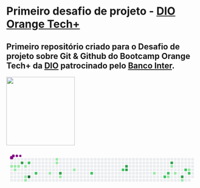 # Primeiro desafio de projeto - [DIO Orange Tech+](https://www.dio.me/bootcamp/orange-tech?ref=CG)
## Primeiro repositório criado para o Desafio de projeto sobre Git & Github do Bootcamp Orange Tech+ da [DIO](https://www.dio.me/) patrocinado pelo [Banco Inter](https://www.bancointer.com.br/).
<img src="https://hermes.digitalinnovation.one/tracks/59417914-c4ce-4bf8-b802-f1c1985a07fa.png" width="180" height="180">








<svg viewBox="-16 -32 880 192" width="880" height="192" xmlns="http://www.w3.org/2000/svg"><desc>Generated with https://github.com/Platane/snk</desc><style>@keyframes c0{1.07%{fill:var(--c1)}1.09%,to{fill:var(--ce)}}@keyframes c1{1.42%{fill:var(--c1)}1.44%,to{fill:var(--ce)}}@keyframes c2{6.08%{fill:var(--c1)}6.1%,to{fill:var(--ce)}}@keyframes c3{1.78%{fill:var(--c1)}1.8%,to{fill:var(--ce)}}@keyframes c4{59.85%{fill:var(--c3)}59.87%,to{fill:var(--ce)}}@keyframes c5{2.5%{fill:var(--c1)}2.52%,to{fill:var(--ce)}}@keyframes c6{3.57%{fill:var(--c1)}3.59%,to{fill:var(--ce)}}@keyframes c7{3.93%{fill:var(--c1)}3.95%,to{fill:var(--ce)}}@keyframes c8{59.13%{fill:var(--c2)}59.15%,to{fill:var(--ce)}}@keyframes c9{95.69%{fill:var(--c4)}95.71%,to{fill:var(--ce)}}@keyframes ca{57.34%{fill:var(--c2)}57.36%,to{fill:var(--ce)}}@keyframes cb{10.74%{fill:var(--c1)}10.76%,to{fill:var(--ce)}}@keyframes cc{17.19%{fill:var(--c1)}17.21%,to{fill:var(--ce)}}@keyframes cd{16.84%{fill:var(--c1)}16.86%,to{fill:var(--ce)}}@keyframes ce{64.86%{fill:var(--c3)}64.88%,to{fill:var(--ce)}}@keyframes cf{12.18%{fill:var(--c1)}12.2%,to{fill:var(--ce)}}@keyframes cg{14.33%{fill:var(--c1)}14.35%,to{fill:var(--ce)}}@keyframes ch{50.89%{fill:var(--c2)}50.91%,to{fill:var(--ce)}}@keyframes ci{47.3%{fill:var(--c2)}47.32%,to{fill:var(--ce)}}@keyframes cj{72.39%{fill:var(--c3)}72.41%,to{fill:var(--ce)}}@keyframes ck{72.03%{fill:var(--c3)}72.05%,to{fill:var(--ce)}}@keyframes cl{28.66%{fill:var(--c1)}28.68%,to{fill:var(--ce)}}@keyframes cm{42.28%{fill:var(--c2)}42.3%,to{fill:var(--ce)}}@keyframes cn{41.57%{fill:var(--c2)}41.59%,to{fill:var(--ce)}}@keyframes co{33.32%{fill:var(--c1)}33.34%,to{fill:var(--ce)}}@keyframes cp{77.41%{fill:var(--c3)}77.43%,to{fill:var(--ce)}}@keyframes cq{31.17%{fill:var(--c1)}31.19%,to{fill:var(--ce)}}@keyframes cr{32.25%{fill:var(--c1)}32.27%,to{fill:var(--ce)}}@keyframes cs{79.92%{fill:var(--c3)}79.94%,to{fill:var(--ce)}}@keyframes ct{35.12%{fill:var(--c1)}35.14%,to{fill:var(--ce)}}@keyframes cu{37.98%{fill:var(--c2)}38%,to{fill:var(--ce)}}@keyframes cv{37.62%{fill:var(--c1)}37.64%,to{fill:var(--ce)}}@keyframes cw{38.7%{fill:var(--c2)}38.72%,to{fill:var(--ce)}}@keyframes u0{1.07%{transform:scale(0,1)}1.09%,1.42%{transform:scale(.06,1)}1.44%,1.78%{transform:scale(.11,1)}1.8%,2.5%{transform:scale(.17,1)}2.52%,3.57%{transform:scale(.22,1)}3.59%,3.93%{transform:scale(.28,1)}3.95%,6.08%{transform:scale(.33,1)}10.74%,6.1%{transform:scale(.39,1)}10.76%,12.18%{transform:scale(.44,1)}12.2%,14.33%{transform:scale(.5,1)}14.35%,16.84%{transform:scale(.56,1)}16.86%,17.19%{transform:scale(.61,1)}17.21%,28.66%{transform:scale(.67,1)}28.68%,31.17%{transform:scale(.72,1)}31.19%,32.25%{transform:scale(.78,1)}32.27%,33.32%{transform:scale(.83,1)}33.34%,35.12%{transform:scale(.89,1)}35.14%,37.62%{transform:scale(.94,1)}37.64%,to{transform:scale(1,1)}}@keyframes u1{37.98%{transform:scale(0,1)}38%,38.7%{transform:scale(.13,1)}38.72%,41.57%{transform:scale(.25,1)}41.59%,42.28%{transform:scale(.38,1)}42.3%,47.3%{transform:scale(.5,1)}47.32%,50.89%{transform:scale(.63,1)}50.91%,57.34%{transform:scale(.75,1)}57.36%,59.13%{transform:scale(.88,1)}59.15%,to{transform:scale(1,1)}}@keyframes u2{59.85%{transform:scale(0,1)}59.87%,64.86%{transform:scale(.17,1)}64.88%,72.03%{transform:scale(.33,1)}72.05%,72.39%{transform:scale(.5,1)}72.41%,77.41%{transform:scale(.67,1)}77.43%,79.92%{transform:scale(.83,1)}79.94%,to{transform:scale(1,1)}}@keyframes u3{95.69%{transform:scale(0,1)}95.71%,to{transform:scale(1,1)}}@keyframes s0{0%,99.64%{transform:translate(0,-16px)}1.08%{transform:translate(0,32px)}2.51%{transform:translate(64px,32px)}3.94%{transform:translate(64px,96px)}4.3%{transform:translate(48px,96px)}5.38%{transform:translate(48px,48px)}6.09%{transform:translate(16px,48px)}6.45%{transform:translate(16px,32px)}10.04%{transform:translate(176px,32px)}10.75%{transform:translate(176px,64px)}11.47%{transform:translate(208px,64px)}11.83%{transform:translate(208px,80px)}13.62%{transform:translate(288px,80px)}15.05%{transform:translate(288px,16px)}16.85%{transform:translate(208px,16px)}17.2%{transform:translate(208px,0)}27.24%{transform:translate(656px,0)}28.67%{transform:translate(656px,64px)}29.75%,41.94%{transform:translate(704px,64px)}30.11%{transform:translate(704px,48px)}30.82%{transform:translate(736px,48px)}31.18%,77.06%{transform:translate(736px,32px)}31.54%{transform:translate(752px,32px)}32.26%{transform:translate(752px,64px)}32.62%{transform:translate(736px,64px)}32.97%{transform:translate(736px,80px)}33.33%{transform:translate(720px,80px)}33.69%{transform:translate(720px,96px)}36.2%{transform:translate(832px,96px)}37.28%{transform:translate(832px,48px)}37.99%{transform:translate(800px,48px)}38.35%{transform:translate(800px,64px)}38.71%{transform:translate(816px,64px)}39.07%{transform:translate(816px,48px)}41.22%{transform:translate(720px,48px)}41.58%{transform:translate(720px,64px)}42.29%{transform:translate(704px,80px)}42.65%{transform:translate(688px,80px)}43.01%{transform:translate(688px,64px)}46.95%{transform:translate(512px,64px)}47.31%{transform:translate(512px,48px)}50.54%{transform:translate(368px,48px)}50.9%{transform:translate(368px,64px)}51.25%{transform:translate(352px,64px)}51.61%{transform:translate(352px,48px)}56.99%{transform:translate(112px,48px)}57.35%{transform:translate(112px,64px)}57.71%{transform:translate(96px,64px)}58.78%{transform:translate(96px,16px)}59.86%,97.85%{transform:translate(48px,16px)}60.22%{transform:translate(48px,32px)}64.16%{transform:translate(224px,32px)}64.87%{transform:translate(224px,64px)}71.68%{transform:translate(528px,64px)}72.4%{transform:translate(528px,32px)}77.42%{transform:translate(736px,16px)}78.49%{transform:translate(784px,16px)}79.93%{transform:translate(784px,80px)}95.7%{transform:translate(80px,80px)}97.13%{transform:translate(80px,16px)}98.57%{transform:translate(48px,-16px)}}@keyframes s1{0%,99.64%{transform:translate(16px,-16px)}.36%{transform:translate(0,-16px)}1.43%{transform:translate(0,32px)}2.87%{transform:translate(64px,32px)}4.3%{transform:translate(64px,96px)}4.66%{transform:translate(48px,96px)}5.73%{transform:translate(48px,48px)}6.45%{transform:translate(16px,48px)}6.81%{transform:translate(16px,32px)}10.39%{transform:translate(176px,32px)}11.11%{transform:translate(176px,64px)}11.83%{transform:translate(208px,64px)}12.19%{transform:translate(208px,80px)}13.98%{transform:translate(288px,80px)}15.41%{transform:translate(288px,16px)}17.2%{transform:translate(208px,16px)}17.56%{transform:translate(208px,0)}27.6%{transform:translate(656px,0)}29.03%{transform:translate(656px,64px)}30.11%,42.29%{transform:translate(704px,64px)}30.47%{transform:translate(704px,48px)}31.18%{transform:translate(736px,48px)}31.54%,77.42%{transform:translate(736px,32px)}31.9%{transform:translate(752px,32px)}32.62%{transform:translate(752px,64px)}32.97%{transform:translate(736px,64px)}33.33%{transform:translate(736px,80px)}33.69%{transform:translate(720px,80px)}34.05%{transform:translate(720px,96px)}36.56%{transform:translate(832px,96px)}37.63%{transform:translate(832px,48px)}38.35%{transform:translate(800px,48px)}38.71%{transform:translate(800px,64px)}39.07%{transform:translate(816px,64px)}39.43%{transform:translate(816px,48px)}41.58%{transform:translate(720px,48px)}41.94%{transform:translate(720px,64px)}42.65%{transform:translate(704px,80px)}43.01%{transform:translate(688px,80px)}43.37%{transform:translate(688px,64px)}47.31%{transform:translate(512px,64px)}47.67%{transform:translate(512px,48px)}50.9%{transform:translate(368px,48px)}51.25%{transform:translate(368px,64px)}51.61%{transform:translate(352px,64px)}51.97%{transform:translate(352px,48px)}57.35%{transform:translate(112px,48px)}57.71%{transform:translate(112px,64px)}58.06%{transform:translate(96px,64px)}59.14%{transform:translate(96px,16px)}60.22%,98.21%{transform:translate(48px,16px)}60.57%{transform:translate(48px,32px)}64.52%{transform:translate(224px,32px)}65.23%{transform:translate(224px,64px)}72.04%{transform:translate(528px,64px)}72.76%{transform:translate(528px,32px)}77.78%{transform:translate(736px,16px)}78.85%{transform:translate(784px,16px)}80.29%{transform:translate(784px,80px)}96.06%{transform:translate(80px,80px)}97.49%{transform:translate(80px,16px)}98.92%{transform:translate(48px,-16px)}}@keyframes s2{0%,99.64%{transform:translate(32px,-16px)}.72%{transform:translate(0,-16px)}1.79%{transform:translate(0,32px)}3.23%{transform:translate(64px,32px)}4.66%{transform:translate(64px,96px)}5.02%{transform:translate(48px,96px)}6.09%{transform:translate(48px,48px)}6.81%{transform:translate(16px,48px)}7.17%{transform:translate(16px,32px)}10.75%{transform:translate(176px,32px)}11.47%{transform:translate(176px,64px)}12.19%{transform:translate(208px,64px)}12.54%{transform:translate(208px,80px)}14.34%{transform:translate(288px,80px)}15.77%{transform:translate(288px,16px)}17.56%{transform:translate(208px,16px)}17.92%{transform:translate(208px,0)}27.96%{transform:translate(656px,0)}29.39%{transform:translate(656px,64px)}30.47%,42.65%{transform:translate(704px,64px)}30.82%{transform:translate(704px,48px)}31.54%{transform:translate(736px,48px)}31.9%,77.78%{transform:translate(736px,32px)}32.26%{transform:translate(752px,32px)}32.97%{transform:translate(752px,64px)}33.33%{transform:translate(736px,64px)}33.69%{transform:translate(736px,80px)}34.05%{transform:translate(720px,80px)}34.41%{transform:translate(720px,96px)}36.92%{transform:translate(832px,96px)}37.99%{transform:translate(832px,48px)}38.71%{transform:translate(800px,48px)}39.07%{transform:translate(800px,64px)}39.43%{transform:translate(816px,64px)}39.78%{transform:translate(816px,48px)}41.94%{transform:translate(720px,48px)}42.29%{transform:translate(720px,64px)}43.01%{transform:translate(704px,80px)}43.37%{transform:translate(688px,80px)}43.73%{transform:translate(688px,64px)}47.67%{transform:translate(512px,64px)}48.03%{transform:translate(512px,48px)}51.25%{transform:translate(368px,48px)}51.61%{transform:translate(368px,64px)}51.97%{transform:translate(352px,64px)}52.33%{transform:translate(352px,48px)}57.71%{transform:translate(112px,48px)}58.06%{transform:translate(112px,64px)}58.42%{transform:translate(96px,64px)}59.5%{transform:translate(96px,16px)}60.57%,98.57%{transform:translate(48px,16px)}60.93%{transform:translate(48px,32px)}64.87%{transform:translate(224px,32px)}65.59%{transform:translate(224px,64px)}72.4%{transform:translate(528px,64px)}73.12%{transform:translate(528px,32px)}78.14%{transform:translate(736px,16px)}79.21%{transform:translate(784px,16px)}80.65%{transform:translate(784px,80px)}96.42%{transform:translate(80px,80px)}97.85%{transform:translate(80px,16px)}99.28%{transform:translate(48px,-16px)}}@keyframes s3{0%,99.64%{transform:translate(48px,-16px)}1.08%{transform:translate(0,-16px)}2.15%{transform:translate(0,32px)}3.58%{transform:translate(64px,32px)}5.02%{transform:translate(64px,96px)}5.38%{transform:translate(48px,96px)}6.45%{transform:translate(48px,48px)}7.17%{transform:translate(16px,48px)}7.53%{transform:translate(16px,32px)}11.11%{transform:translate(176px,32px)}11.83%{transform:translate(176px,64px)}12.54%{transform:translate(208px,64px)}12.9%{transform:translate(208px,80px)}14.7%{transform:translate(288px,80px)}16.13%{transform:translate(288px,16px)}17.92%{transform:translate(208px,16px)}18.28%{transform:translate(208px,0)}28.32%{transform:translate(656px,0)}29.75%{transform:translate(656px,64px)}30.82%,43.01%{transform:translate(704px,64px)}31.18%{transform:translate(704px,48px)}31.9%{transform:translate(736px,48px)}32.26%,78.14%{transform:translate(736px,32px)}32.62%{transform:translate(752px,32px)}33.33%{transform:translate(752px,64px)}33.69%{transform:translate(736px,64px)}34.05%{transform:translate(736px,80px)}34.41%{transform:translate(720px,80px)}34.77%{transform:translate(720px,96px)}37.28%{transform:translate(832px,96px)}38.35%{transform:translate(832px,48px)}39.07%{transform:translate(800px,48px)}39.43%{transform:translate(800px,64px)}39.78%{transform:translate(816px,64px)}40.14%{transform:translate(816px,48px)}42.29%{transform:translate(720px,48px)}42.65%{transform:translate(720px,64px)}43.37%{transform:translate(704px,80px)}43.73%{transform:translate(688px,80px)}44.09%{transform:translate(688px,64px)}48.03%{transform:translate(512px,64px)}48.39%{transform:translate(512px,48px)}51.61%{transform:translate(368px,48px)}51.97%{transform:translate(368px,64px)}52.33%{transform:translate(352px,64px)}52.69%{transform:translate(352px,48px)}58.06%{transform:translate(112px,48px)}58.42%{transform:translate(112px,64px)}58.78%{transform:translate(96px,64px)}59.86%{transform:translate(96px,16px)}60.93%,98.92%{transform:translate(48px,16px)}61.29%{transform:translate(48px,32px)}65.23%{transform:translate(224px,32px)}65.95%{transform:translate(224px,64px)}72.76%{transform:translate(528px,64px)}73.48%{transform:translate(528px,32px)}78.49%{transform:translate(736px,16px)}79.57%{transform:translate(784px,16px)}81%{transform:translate(784px,80px)}96.77%{transform:translate(80px,80px)}98.21%{transform:translate(80px,16px)}}:root{--cb:#1b1f230a;--cs:purple;--ce:#ebedf0;--c0:#ebedf0;--c1:#9be9a8;--c2:#40c463;--c3:#30a14e;--c4:#216e39}@media (prefers-color-scheme:dark){:root{--cb:#1b1f230a;--cs:purple;--ce:#161b22;--c1:#01311f;--c2:#034525;--c3:#0f6d31;--c4:#00c647}}.c{shape-rendering:geometricPrecision;fill:var(--ce);stroke-width:1px;stroke:var(--cb);animation:none 27900ms linear infinite}.c.c0{fill:var(--c1);animation-name:c0}.c.c1,.c.c2,.c.c3{fill:var(--c1);animation-name:c1}.c.c2,.c.c3{animation-name:c2}.c.c3{animation-name:c3}.c.c4{fill:var(--c3);animation-name:c4}.c.c5,.c.c6,.c.c7{fill:var(--c1);animation-name:c5}.c.c6,.c.c7{animation-name:c6}.c.c7{animation-name:c7}.c.c8{fill:var(--c2);animation-name:c8}.c.c9{fill:var(--c4);animation-name:c9}.c.ca{fill:var(--c2);animation-name:ca}.c.cb,.c.cc,.c.cd{fill:var(--c1);animation-name:cb}.c.cc,.c.cd{animation-name:cc}.c.cd{animation-name:cd}.c.ce{fill:var(--c3);animation-name:ce}.c.cf,.c.cg{fill:var(--c1);animation-name:cf}.c.cg{animation-name:cg}.c.ch,.c.ci{fill:var(--c2);animation-name:ch}.c.ci{animation-name:ci}.c.cj,.c.ck{fill:var(--c3);animation-name:cj}.c.ck{animation-name:ck}.c.cl{fill:var(--c1);animation-name:cl}.c.cm,.c.cn{fill:var(--c2);animation-name:cm}.c.cn{animation-name:cn}.c.co{fill:var(--c1);animation-name:co}.c.cp{fill:var(--c3);animation-name:cp}.c.cq,.c.cr{fill:var(--c1);animation-name:cq}.c.cr{animation-name:cr}.c.cs{fill:var(--c3);animation-name:cs}.c.ct{fill:var(--c1);animation-name:ct}.c.cu{fill:var(--c2);animation-name:cu}.c.cv{fill:var(--c1);animation-name:cv}.c.cw{fill:var(--c2);animation-name:cw}.s,.u{animation:none linear 27900ms infinite}.u,.u.u0{transform-origin:0 0}.u{transform:scale(0,1)}.u.u0{fill:var(--c1);animation-name:u0}.u.u1{fill:var(--c2);animation-name:u1;transform-origin:462.5px 0}.u.u2{fill:var(--c3);animation-name:u2;transform-origin:668.1px 0}.u.u3{fill:var(--c4);animation-name:u3;transform-origin:822.3px 0}.s{shape-rendering:geometricPrecision;fill:var(--cs)}.s.s0{transform:translate(0,-16px);animation-name:s0}.s.s1{transform:translate(16px,-16px);animation-name:s1}.s.s2{transform:translate(32px,-16px);animation-name:s2}.s.s3{transform:translate(48px,-16px);animation-name:s3}</style><rect class="c" x="2" y="2" rx="2" ry="2" width="12" height="12"/><rect class="c" x="2" y="18" rx="2" ry="2" width="12" height="12"/><rect class="c c0" x="2" y="34" rx="2" ry="2" width="12" height="12"/><rect class="c" x="2" y="50" rx="2" ry="2" width="12" height="12"/><rect class="c" x="2" y="66" rx="2" ry="2" width="12" height="12"/><rect class="c" x="2" y="82" rx="2" ry="2" width="12" height="12"/><rect class="c" x="2" y="98" rx="2" ry="2" width="12" height="12"/><rect class="c" x="18" y="2" rx="2" ry="2" width="12" height="12"/><rect class="c" x="18" y="18" rx="2" ry="2" width="12" height="12"/><rect class="c c1" x="18" y="34" rx="2" ry="2" width="12" height="12"/><rect class="c c2" x="18" y="50" rx="2" ry="2" width="12" height="12"/><rect class="c" x="18" y="66" rx="2" ry="2" width="12" height="12"/><rect class="c" x="18" y="82" rx="2" ry="2" width="12" height="12"/><rect class="c" x="18" y="98" rx="2" ry="2" width="12" height="12"/><rect class="c" x="34" y="2" rx="2" ry="2" width="12" height="12"/><rect class="c" x="34" y="18" rx="2" ry="2" width="12" height="12"/><rect class="c c3" x="34" y="34" rx="2" ry="2" width="12" height="12"/><rect class="c" x="34" y="50" rx="2" ry="2" width="12" height="12"/><rect class="c" x="34" y="66" rx="2" ry="2" width="12" height="12"/><rect class="c" x="34" y="82" rx="2" ry="2" width="12" height="12"/><rect class="c" x="34" y="98" rx="2" ry="2" width="12" height="12"/><rect class="c" x="50" y="2" rx="2" ry="2" width="12" height="12"/><rect class="c c4" x="50" y="18" rx="2" ry="2" width="12" height="12"/><rect class="c" x="50" y="34" rx="2" ry="2" width="12" height="12"/><rect class="c" x="50" y="50" rx="2" ry="2" width="12" height="12"/><rect class="c" x="50" y="66" rx="2" ry="2" width="12" height="12"/><rect class="c" x="50" y="82" rx="2" ry="2" width="12" height="12"/><rect class="c" x="50" y="98" rx="2" ry="2" width="12" height="12"/><rect class="c" x="66" y="2" rx="2" ry="2" width="12" height="12"/><rect class="c" x="66" y="18" rx="2" ry="2" width="12" height="12"/><rect class="c c5" x="66" y="34" rx="2" ry="2" width="12" height="12"/><rect class="c" x="66" y="50" rx="2" ry="2" width="12" height="12"/><rect class="c" x="66" y="66" rx="2" ry="2" width="12" height="12"/><rect class="c c6" x="66" y="82" rx="2" ry="2" width="12" height="12"/><rect class="c c7" x="66" y="98" rx="2" ry="2" width="12" height="12"/><rect class="c" x="82" y="2" rx="2" ry="2" width="12" height="12"/><rect class="c c8" x="82" y="18" rx="2" ry="2" width="12" height="12"/><rect class="c" x="82" y="34" rx="2" ry="2" width="12" height="12"/><rect class="c" x="82" y="50" rx="2" ry="2" width="12" height="12"/><rect class="c" x="82" y="66" rx="2" ry="2" width="12" height="12"/><rect class="c c9" x="82" y="82" rx="2" ry="2" width="12" height="12"/><rect class="c" x="82" y="98" rx="2" ry="2" width="12" height="12"/><rect class="c" x="98" y="2" rx="2" ry="2" width="12" height="12"/><rect class="c" x="98" y="18" rx="2" ry="2" width="12" height="12"/><rect class="c" x="98" y="34" rx="2" ry="2" width="12" height="12"/><rect class="c" x="98" y="50" rx="2" ry="2" width="12" height="12"/><rect class="c" x="98" y="66" rx="2" ry="2" width="12" height="12"/><rect class="c" x="98" y="82" rx="2" ry="2" width="12" height="12"/><rect class="c" x="98" y="98" rx="2" ry="2" width="12" height="12"/><rect class="c" x="114" y="2" rx="2" ry="2" width="12" height="12"/><rect class="c" x="114" y="18" rx="2" ry="2" width="12" height="12"/><rect class="c" x="114" y="34" rx="2" ry="2" width="12" height="12"/><rect class="c" x="114" y="50" rx="2" ry="2" width="12" height="12"/><rect class="c ca" x="114" y="66" rx="2" ry="2" width="12" height="12"/><rect class="c" x="114" y="82" rx="2" ry="2" width="12" height="12"/><rect class="c" x="114" y="98" rx="2" ry="2" width="12" height="12"/><rect class="c" x="130" y="2" rx="2" ry="2" width="12" height="12"/><rect class="c" x="130" y="18" rx="2" ry="2" width="12" height="12"/><rect class="c" x="130" y="34" rx="2" ry="2" width="12" height="12"/><rect class="c" x="130" y="50" rx="2" ry="2" width="12" height="12"/><rect class="c" x="130" y="66" rx="2" ry="2" width="12" height="12"/><rect class="c" x="130" y="82" rx="2" ry="2" width="12" height="12"/><rect class="c" x="130" y="98" rx="2" ry="2" width="12" height="12"/><rect class="c" x="146" y="2" rx="2" ry="2" width="12" height="12"/><rect class="c" x="146" y="18" rx="2" ry="2" width="12" height="12"/><rect class="c" x="146" y="34" rx="2" ry="2" width="12" height="12"/><rect class="c" x="146" y="50" rx="2" ry="2" width="12" height="12"/><rect class="c" x="146" y="66" rx="2" ry="2" width="12" height="12"/><rect class="c" x="146" y="82" rx="2" ry="2" width="12" height="12"/><rect class="c" x="146" y="98" rx="2" ry="2" width="12" height="12"/><rect class="c" x="162" y="2" rx="2" ry="2" width="12" height="12"/><rect class="c" x="162" y="18" rx="2" ry="2" width="12" height="12"/><rect class="c" x="162" y="34" rx="2" ry="2" width="12" height="12"/><rect class="c" x="162" y="50" rx="2" ry="2" width="12" height="12"/><rect class="c" x="162" y="66" rx="2" ry="2" width="12" height="12"/><rect class="c" x="162" y="82" rx="2" ry="2" width="12" height="12"/><rect class="c" x="162" y="98" rx="2" ry="2" width="12" height="12"/><rect class="c" x="178" y="2" rx="2" ry="2" width="12" height="12"/><rect class="c" x="178" y="18" rx="2" ry="2" width="12" height="12"/><rect class="c" x="178" y="34" rx="2" ry="2" width="12" height="12"/><rect class="c" x="178" y="50" rx="2" ry="2" width="12" height="12"/><rect class="c cb" x="178" y="66" rx="2" ry="2" width="12" height="12"/><rect class="c" x="178" y="82" rx="2" ry="2" width="12" height="12"/><rect class="c" x="178" y="98" rx="2" ry="2" width="12" height="12"/><rect class="c" x="194" y="2" rx="2" ry="2" width="12" height="12"/><rect class="c" x="194" y="18" rx="2" ry="2" width="12" height="12"/><rect class="c" x="194" y="34" rx="2" ry="2" width="12" height="12"/><rect class="c" x="194" y="50" rx="2" ry="2" width="12" height="12"/><rect class="c" x="194" y="66" rx="2" ry="2" width="12" height="12"/><rect class="c" x="194" y="82" rx="2" ry="2" width="12" height="12"/><rect class="c" x="194" y="98" rx="2" ry="2" width="12" height="12"/><rect class="c cc" x="210" y="2" rx="2" ry="2" width="12" height="12"/><rect class="c cd" x="210" y="18" rx="2" ry="2" width="12" height="12"/><rect class="c" x="210" y="34" rx="2" ry="2" width="12" height="12"/><rect class="c" x="210" y="50" rx="2" ry="2" width="12" height="12"/><rect class="c" x="210" y="66" rx="2" ry="2" width="12" height="12"/><rect class="c" x="210" y="82" rx="2" ry="2" width="12" height="12"/><rect class="c" x="210" y="98" rx="2" ry="2" width="12" height="12"/><rect class="c" x="226" y="2" rx="2" ry="2" width="12" height="12"/><rect class="c" x="226" y="18" rx="2" ry="2" width="12" height="12"/><rect class="c" x="226" y="34" rx="2" ry="2" width="12" height="12"/><rect class="c" x="226" y="50" rx="2" ry="2" width="12" height="12"/><rect class="c ce" x="226" y="66" rx="2" ry="2" width="12" height="12"/><rect class="c cf" x="226" y="82" rx="2" ry="2" width="12" height="12"/><rect class="c" x="226" y="98" rx="2" ry="2" width="12" height="12"/><rect class="c" x="242" y="2" rx="2" ry="2" width="12" height="12"/><rect class="c" x="242" y="18" rx="2" ry="2" width="12" height="12"/><rect class="c" x="242" y="34" rx="2" ry="2" width="12" height="12"/><rect class="c" x="242" y="50" rx="2" ry="2" width="12" height="12"/><rect class="c" x="242" y="66" rx="2" ry="2" width="12" height="12"/><rect class="c" x="242" y="82" rx="2" ry="2" width="12" height="12"/><rect class="c" x="242" y="98" rx="2" ry="2" width="12" height="12"/><rect class="c" x="258" y="2" rx="2" ry="2" width="12" height="12"/><rect class="c" x="258" y="18" rx="2" ry="2" width="12" height="12"/><rect class="c" x="258" y="34" rx="2" ry="2" width="12" height="12"/><rect class="c" x="258" y="50" rx="2" ry="2" width="12" height="12"/><rect class="c" x="258" y="66" rx="2" ry="2" width="12" height="12"/><rect class="c" x="258" y="82" rx="2" ry="2" width="12" height="12"/><rect class="c" x="258" y="98" rx="2" ry="2" width="12" height="12"/><rect class="c" x="274" y="2" rx="2" ry="2" width="12" height="12"/><rect class="c" x="274" y="18" rx="2" ry="2" width="12" height="12"/><rect class="c" x="274" y="34" rx="2" ry="2" width="12" height="12"/><rect class="c" x="274" y="50" rx="2" ry="2" width="12" height="12"/><rect class="c" x="274" y="66" rx="2" ry="2" width="12" height="12"/><rect class="c" x="274" y="82" rx="2" ry="2" width="12" height="12"/><rect class="c" x="274" y="98" rx="2" ry="2" width="12" height="12"/><rect class="c" x="290" y="2" rx="2" ry="2" width="12" height="12"/><rect class="c" x="290" y="18" rx="2" ry="2" width="12" height="12"/><rect class="c" x="290" y="34" rx="2" ry="2" width="12" height="12"/><rect class="c cg" x="290" y="50" rx="2" ry="2" width="12" height="12"/><rect class="c" x="290" y="66" rx="2" ry="2" width="12" height="12"/><rect class="c" x="290" y="82" rx="2" ry="2" width="12" height="12"/><rect class="c" x="290" y="98" rx="2" ry="2" width="12" height="12"/><rect class="c" x="306" y="2" rx="2" ry="2" width="12" height="12"/><rect class="c" x="306" y="18" rx="2" ry="2" width="12" height="12"/><rect class="c" x="306" y="34" rx="2" ry="2" width="12" height="12"/><rect class="c" x="306" y="50" rx="2" ry="2" width="12" height="12"/><rect class="c" x="306" y="66" rx="2" ry="2" width="12" height="12"/><rect class="c" x="306" y="82" rx="2" ry="2" width="12" height="12"/><rect class="c" x="306" y="98" rx="2" ry="2" width="12" height="12"/><rect class="c" x="322" y="2" rx="2" ry="2" width="12" height="12"/><rect class="c" x="322" y="18" rx="2" ry="2" width="12" height="12"/><rect class="c" x="322" y="34" rx="2" ry="2" width="12" height="12"/><rect class="c" x="322" y="50" rx="2" ry="2" width="12" height="12"/><rect class="c" x="322" y="66" rx="2" ry="2" width="12" height="12"/><rect class="c" x="322" y="82" rx="2" ry="2" width="12" height="12"/><rect class="c" x="322" y="98" rx="2" ry="2" width="12" height="12"/><rect class="c" x="338" y="2" rx="2" ry="2" width="12" height="12"/><rect class="c" x="338" y="18" rx="2" ry="2" width="12" height="12"/><rect class="c" x="338" y="34" rx="2" ry="2" width="12" height="12"/><rect class="c" x="338" y="50" rx="2" ry="2" width="12" height="12"/><rect class="c" x="338" y="66" rx="2" ry="2" width="12" height="12"/><rect class="c" x="338" y="82" rx="2" ry="2" width="12" height="12"/><rect class="c" x="338" y="98" rx="2" ry="2" width="12" height="12"/><rect class="c" x="354" y="2" rx="2" ry="2" width="12" height="12"/><rect class="c" x="354" y="18" rx="2" ry="2" width="12" height="12"/><rect class="c" x="354" y="34" rx="2" ry="2" width="12" height="12"/><rect class="c" x="354" y="50" rx="2" ry="2" width="12" height="12"/><rect class="c" x="354" y="66" rx="2" ry="2" width="12" height="12"/><rect class="c" x="354" y="82" rx="2" ry="2" width="12" height="12"/><rect class="c" x="354" y="98" rx="2" ry="2" width="12" height="12"/><rect class="c" x="370" y="2" rx="2" ry="2" width="12" height="12"/><rect class="c" x="370" y="18" rx="2" ry="2" width="12" height="12"/><rect class="c" x="370" y="34" rx="2" ry="2" width="12" height="12"/><rect class="c" x="370" y="50" rx="2" ry="2" width="12" height="12"/><rect class="c ch" x="370" y="66" rx="2" ry="2" width="12" height="12"/><rect class="c" x="370" y="82" rx="2" ry="2" width="12" height="12"/><rect class="c" x="370" y="98" rx="2" ry="2" width="12" height="12"/><rect class="c" x="386" y="2" rx="2" ry="2" width="12" height="12"/><rect class="c" x="386" y="18" rx="2" ry="2" width="12" height="12"/><rect class="c" x="386" y="34" rx="2" ry="2" width="12" height="12"/><rect class="c" x="386" y="50" rx="2" ry="2" width="12" height="12"/><rect class="c" x="386" y="66" rx="2" ry="2" width="12" height="12"/><rect class="c" x="386" y="82" rx="2" ry="2" width="12" height="12"/><rect class="c" x="386" y="98" rx="2" ry="2" width="12" height="12"/><rect class="c" x="402" y="2" rx="2" ry="2" width="12" height="12"/><rect class="c" x="402" y="18" rx="2" ry="2" width="12" height="12"/><rect class="c" x="402" y="34" rx="2" ry="2" width="12" height="12"/><rect class="c" x="402" y="50" rx="2" ry="2" width="12" height="12"/><rect class="c" x="402" y="66" rx="2" ry="2" width="12" height="12"/><rect class="c" x="402" y="82" rx="2" ry="2" width="12" height="12"/><rect class="c" x="402" y="98" rx="2" ry="2" width="12" height="12"/><rect class="c" x="418" y="2" rx="2" ry="2" width="12" height="12"/><rect class="c" x="418" y="18" rx="2" ry="2" width="12" height="12"/><rect class="c" x="418" y="34" rx="2" ry="2" width="12" height="12"/><rect class="c" x="418" y="50" rx="2" ry="2" width="12" height="12"/><rect class="c" x="418" y="66" rx="2" ry="2" width="12" height="12"/><rect class="c" x="418" y="82" rx="2" ry="2" width="12" height="12"/><rect class="c" x="418" y="98" rx="2" ry="2" width="12" height="12"/><rect class="c" x="434" y="2" rx="2" ry="2" width="12" height="12"/><rect class="c" x="434" y="18" rx="2" ry="2" width="12" height="12"/><rect class="c" x="434" y="34" rx="2" ry="2" width="12" height="12"/><rect class="c" x="434" y="50" rx="2" ry="2" width="12" height="12"/><rect class="c" x="434" y="66" rx="2" ry="2" width="12" height="12"/><rect class="c" x="434" y="82" rx="2" ry="2" width="12" height="12"/><rect class="c" x="434" y="98" rx="2" ry="2" width="12" height="12"/><rect class="c" x="450" y="2" rx="2" ry="2" width="12" height="12"/><rect class="c" x="450" y="18" rx="2" ry="2" width="12" height="12"/><rect class="c" x="450" y="34" rx="2" ry="2" width="12" height="12"/><rect class="c" x="450" y="50" rx="2" ry="2" width="12" height="12"/><rect class="c" x="450" y="66" rx="2" ry="2" width="12" height="12"/><rect class="c" x="450" y="82" rx="2" ry="2" width="12" height="12"/><rect class="c" x="450" y="98" rx="2" ry="2" width="12" height="12"/><rect class="c" x="466" y="2" rx="2" ry="2" width="12" height="12"/><rect class="c" x="466" y="18" rx="2" ry="2" width="12" height="12"/><rect class="c" x="466" y="34" rx="2" ry="2" width="12" height="12"/><rect class="c" x="466" y="50" rx="2" ry="2" width="12" height="12"/><rect class="c" x="466" y="66" rx="2" ry="2" width="12" height="12"/><rect class="c" x="466" y="82" rx="2" ry="2" width="12" height="12"/><rect class="c" x="466" y="98" rx="2" ry="2" width="12" height="12"/><rect class="c" x="482" y="2" rx="2" ry="2" width="12" height="12"/><rect class="c" x="482" y="18" rx="2" ry="2" width="12" height="12"/><rect class="c" x="482" y="34" rx="2" ry="2" width="12" height="12"/><rect class="c" x="482" y="50" rx="2" ry="2" width="12" height="12"/><rect class="c" x="482" y="66" rx="2" ry="2" width="12" height="12"/><rect class="c" x="482" y="82" rx="2" ry="2" width="12" height="12"/><rect class="c" x="482" y="98" rx="2" ry="2" width="12" height="12"/><rect class="c" x="498" y="2" rx="2" ry="2" width="12" height="12"/><rect class="c" x="498" y="18" rx="2" ry="2" width="12" height="12"/><rect class="c" x="498" y="34" rx="2" ry="2" width="12" height="12"/><rect class="c" x="498" y="50" rx="2" ry="2" width="12" height="12"/><rect class="c" x="498" y="66" rx="2" ry="2" width="12" height="12"/><rect class="c" x="498" y="82" rx="2" ry="2" width="12" height="12"/><rect class="c" x="498" y="98" rx="2" ry="2" width="12" height="12"/><rect class="c" x="514" y="2" rx="2" ry="2" width="12" height="12"/><rect class="c" x="514" y="18" rx="2" ry="2" width="12" height="12"/><rect class="c" x="514" y="34" rx="2" ry="2" width="12" height="12"/><rect class="c ci" x="514" y="50" rx="2" ry="2" width="12" height="12"/><rect class="c" x="514" y="66" rx="2" ry="2" width="12" height="12"/><rect class="c" x="514" y="82" rx="2" ry="2" width="12" height="12"/><rect class="c" x="514" y="98" rx="2" ry="2" width="12" height="12"/><rect class="c" x="530" y="2" rx="2" ry="2" width="12" height="12"/><rect class="c" x="530" y="18" rx="2" ry="2" width="12" height="12"/><rect class="c cj" x="530" y="34" rx="2" ry="2" width="12" height="12"/><rect class="c ck" x="530" y="50" rx="2" ry="2" width="12" height="12"/><rect class="c" x="530" y="66" rx="2" ry="2" width="12" height="12"/><rect class="c" x="530" y="82" rx="2" ry="2" width="12" height="12"/><rect class="c" x="530" y="98" rx="2" ry="2" width="12" height="12"/><rect class="c" x="546" y="2" rx="2" ry="2" width="12" height="12"/><rect class="c" x="546" y="18" rx="2" ry="2" width="12" height="12"/><rect class="c" x="546" y="34" rx="2" ry="2" width="12" height="12"/><rect class="c" x="546" y="50" rx="2" ry="2" width="12" height="12"/><rect class="c" x="546" y="66" rx="2" ry="2" width="12" height="12"/><rect class="c" x="546" y="82" rx="2" ry="2" width="12" height="12"/><rect class="c" x="546" y="98" rx="2" ry="2" width="12" height="12"/><rect class="c" x="562" y="2" rx="2" ry="2" width="12" height="12"/><rect class="c" x="562" y="18" rx="2" ry="2" width="12" height="12"/><rect class="c" x="562" y="34" rx="2" ry="2" width="12" height="12"/><rect class="c" x="562" y="50" rx="2" ry="2" width="12" height="12"/><rect class="c" x="562" y="66" rx="2" ry="2" width="12" height="12"/><rect class="c" x="562" y="82" rx="2" ry="2" width="12" height="12"/><rect class="c" x="562" y="98" rx="2" ry="2" width="12" height="12"/><rect class="c" x="578" y="2" rx="2" ry="2" width="12" height="12"/><rect class="c" x="578" y="18" rx="2" ry="2" width="12" height="12"/><rect class="c" x="578" y="34" rx="2" ry="2" width="12" height="12"/><rect class="c" x="578" y="50" rx="2" ry="2" width="12" height="12"/><rect class="c" x="578" y="66" rx="2" ry="2" width="12" height="12"/><rect class="c" x="578" y="82" rx="2" ry="2" width="12" height="12"/><rect class="c" x="578" y="98" rx="2" ry="2" width="12" height="12"/><rect class="c" x="594" y="2" rx="2" ry="2" width="12" height="12"/><rect class="c" x="594" y="18" rx="2" ry="2" width="12" height="12"/><rect class="c" x="594" y="34" rx="2" ry="2" width="12" height="12"/><rect class="c" x="594" y="50" rx="2" ry="2" width="12" height="12"/><rect class="c" x="594" y="66" rx="2" ry="2" width="12" height="12"/><rect class="c" x="594" y="82" rx="2" ry="2" width="12" height="12"/><rect class="c" x="594" y="98" rx="2" ry="2" width="12" height="12"/><rect class="c" x="610" y="2" rx="2" ry="2" width="12" height="12"/><rect class="c" x="610" y="18" rx="2" ry="2" width="12" height="12"/><rect class="c" x="610" y="34" rx="2" ry="2" width="12" height="12"/><rect class="c" x="610" y="50" rx="2" ry="2" width="12" height="12"/><rect class="c" x="610" y="66" rx="2" ry="2" width="12" height="12"/><rect class="c" x="610" y="82" rx="2" ry="2" width="12" height="12"/><rect class="c" x="610" y="98" rx="2" ry="2" width="12" height="12"/><rect class="c" x="626" y="2" rx="2" ry="2" width="12" height="12"/><rect class="c" x="626" y="18" rx="2" ry="2" width="12" height="12"/><rect class="c" x="626" y="34" rx="2" ry="2" width="12" height="12"/><rect class="c" x="626" y="50" rx="2" ry="2" width="12" height="12"/><rect class="c" x="626" y="66" rx="2" ry="2" width="12" height="12"/><rect class="c" x="626" y="82" rx="2" ry="2" width="12" height="12"/><rect class="c" x="626" y="98" rx="2" ry="2" width="12" height="12"/><rect class="c" x="642" y="2" rx="2" ry="2" width="12" height="12"/><rect class="c" x="642" y="18" rx="2" ry="2" width="12" height="12"/><rect class="c" x="642" y="34" rx="2" ry="2" width="12" height="12"/><rect class="c" x="642" y="50" rx="2" ry="2" width="12" height="12"/><rect class="c" x="642" y="66" rx="2" ry="2" width="12" height="12"/><rect class="c" x="642" y="82" rx="2" ry="2" width="12" height="12"/><rect class="c" x="642" y="98" rx="2" ry="2" width="12" height="12"/><rect class="c" x="658" y="2" rx="2" ry="2" width="12" height="12"/><rect class="c" x="658" y="18" rx="2" ry="2" width="12" height="12"/><rect class="c" x="658" y="34" rx="2" ry="2" width="12" height="12"/><rect class="c" x="658" y="50" rx="2" ry="2" width="12" height="12"/><rect class="c cl" x="658" y="66" rx="2" ry="2" width="12" height="12"/><rect class="c" x="658" y="82" rx="2" ry="2" width="12" height="12"/><rect class="c" x="658" y="98" rx="2" ry="2" width="12" height="12"/><rect class="c" x="674" y="2" rx="2" ry="2" width="12" height="12"/><rect class="c" x="674" y="18" rx="2" ry="2" width="12" height="12"/><rect class="c" x="674" y="34" rx="2" ry="2" width="12" height="12"/><rect class="c" x="674" y="50" rx="2" ry="2" width="12" height="12"/><rect class="c" x="674" y="66" rx="2" ry="2" width="12" height="12"/><rect class="c" x="674" y="82" rx="2" ry="2" width="12" height="12"/><rect class="c" x="674" y="98" rx="2" ry="2" width="12" height="12"/><rect class="c" x="690" y="2" rx="2" ry="2" width="12" height="12"/><rect class="c" x="690" y="18" rx="2" ry="2" width="12" height="12"/><rect class="c" x="690" y="34" rx="2" ry="2" width="12" height="12"/><rect class="c" x="690" y="50" rx="2" ry="2" width="12" height="12"/><rect class="c" x="690" y="66" rx="2" ry="2" width="12" height="12"/><rect class="c" x="690" y="82" rx="2" ry="2" width="12" height="12"/><rect class="c" x="690" y="98" rx="2" ry="2" width="12" height="12"/><rect class="c" x="706" y="2" rx="2" ry="2" width="12" height="12"/><rect class="c" x="706" y="18" rx="2" ry="2" width="12" height="12"/><rect class="c" x="706" y="34" rx="2" ry="2" width="12" height="12"/><rect class="c" x="706" y="50" rx="2" ry="2" width="12" height="12"/><rect class="c" x="706" y="66" rx="2" ry="2" width="12" height="12"/><rect class="c cm" x="706" y="82" rx="2" ry="2" width="12" height="12"/><rect class="c" x="706" y="98" rx="2" ry="2" width="12" height="12"/><rect class="c" x="722" y="2" rx="2" ry="2" width="12" height="12"/><rect class="c" x="722" y="18" rx="2" ry="2" width="12" height="12"/><rect class="c" x="722" y="34" rx="2" ry="2" width="12" height="12"/><rect class="c" x="722" y="50" rx="2" ry="2" width="12" height="12"/><rect class="c cn" x="722" y="66" rx="2" ry="2" width="12" height="12"/><rect class="c co" x="722" y="82" rx="2" ry="2" width="12" height="12"/><rect class="c" x="722" y="98" rx="2" ry="2" width="12" height="12"/><rect class="c" x="738" y="2" rx="2" ry="2" width="12" height="12"/><rect class="c cp" x="738" y="18" rx="2" ry="2" width="12" height="12"/><rect class="c cq" x="738" y="34" rx="2" ry="2" width="12" height="12"/><rect class="c" x="738" y="50" rx="2" ry="2" width="12" height="12"/><rect class="c" x="738" y="66" rx="2" ry="2" width="12" height="12"/><rect class="c" x="738" y="82" rx="2" ry="2" width="12" height="12"/><rect class="c" x="738" y="98" rx="2" ry="2" width="12" height="12"/><rect class="c" x="754" y="2" rx="2" ry="2" width="12" height="12"/><rect class="c" x="754" y="18" rx="2" ry="2" width="12" height="12"/><rect class="c" x="754" y="34" rx="2" ry="2" width="12" height="12"/><rect class="c" x="754" y="50" rx="2" ry="2" width="12" height="12"/><rect class="c cr" x="754" y="66" rx="2" ry="2" width="12" height="12"/><rect class="c" x="754" y="82" rx="2" ry="2" width="12" height="12"/><rect class="c" x="754" y="98" rx="2" ry="2" width="12" height="12"/><rect class="c" x="770" y="2" rx="2" ry="2" width="12" height="12"/><rect class="c" x="770" y="18" rx="2" ry="2" width="12" height="12"/><rect class="c" x="770" y="34" rx="2" ry="2" width="12" height="12"/><rect class="c" x="770" y="50" rx="2" ry="2" width="12" height="12"/><rect class="c" x="770" y="66" rx="2" ry="2" width="12" height="12"/><rect class="c" x="770" y="82" rx="2" ry="2" width="12" height="12"/><rect class="c" x="770" y="98" rx="2" ry="2" width="12" height="12"/><rect class="c" x="786" y="2" rx="2" ry="2" width="12" height="12"/><rect class="c" x="786" y="18" rx="2" ry="2" width="12" height="12"/><rect class="c" x="786" y="34" rx="2" ry="2" width="12" height="12"/><rect class="c" x="786" y="50" rx="2" ry="2" width="12" height="12"/><rect class="c" x="786" y="66" rx="2" ry="2" width="12" height="12"/><rect class="c cs" x="786" y="82" rx="2" ry="2" width="12" height="12"/><rect class="c ct" x="786" y="98" rx="2" ry="2" width="12" height="12"/><rect class="c" x="802" y="2" rx="2" ry="2" width="12" height="12"/><rect class="c" x="802" y="18" rx="2" ry="2" width="12" height="12"/><rect class="c" x="802" y="34" rx="2" ry="2" width="12" height="12"/><rect class="c cu" x="802" y="50" rx="2" ry="2" width="12" height="12"/><rect class="c" x="802" y="66" rx="2" ry="2" width="12" height="12"/><rect class="c" x="802" y="82" rx="2" ry="2" width="12" height="12"/><rect class="c" x="802" y="98" rx="2" ry="2" width="12" height="12"/><rect class="c" x="818" y="2" rx="2" ry="2" width="12" height="12"/><rect class="c" x="818" y="18" rx="2" ry="2" width="12" height="12"/><rect class="c" x="818" y="34" rx="2" ry="2" width="12" height="12"/><rect class="c cv" x="818" y="50" rx="2" ry="2" width="12" height="12"/><rect class="c cw" x="818" y="66" rx="2" ry="2" width="12" height="12"/><rect class="c" x="818" y="82" rx="2" ry="2" width="12" height="12"/><rect class="c" x="818" y="98" rx="2" ry="2" width="12" height="12"/><rect class="c" x="834" y="2" rx="2" ry="2" width="12" height="12"/><rect class="c" x="834" y="18" rx="2" ry="2" width="12" height="12"/><rect class="c" x="834" y="34" rx="2" ry="2" width="12" height="12"/><rect class="c" x="834" y="50" rx="2" ry="2" width="12" height="12"/><rect class="c" x="834" y="66" rx="2" ry="2" width="12" height="12"/><rect class="c" x="834" y="82" rx="2" ry="2" width="12" height="12"/><rect class="u u0" height="12" width="463.1" x="0.0" y="144"/><rect class="u u1" height="12" width="206.2" x="462.5" y="144"/><rect class="u u2" height="12" width="154.8" x="668.1" y="144"/><rect class="u u3" height="12" width="26.3" x="822.3" y="144"/><rect class="s s0" x="0.8" y="0.8" width="14.4" height="14.4" rx="4.5" ry="4.5"/><rect class="s s1" x="1.8" y="1.8" width="12.3" height="12.3" rx="4.1" ry="4.1"/><rect class="s s2" x="2.6" y="2.6" width="10.8" height="10.8" rx="3.6" ry="3.6"/><rect class="s s3" x="3.0" y="3.0" width="9.9" height="9.9" rx="3.3" ry="3.3"/></svg>
